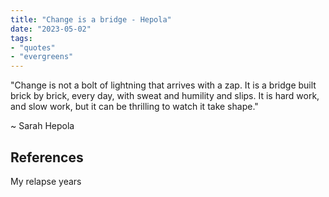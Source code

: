 ```yaml
---
title: "Change is a bridge - Hepola"
date: "2023-05-02"
tags:
- "quotes"
- "evergreens"
---
```


"Change is not a bolt of lightning that arrives with a zap. It is a bridge built brick by brick, every day, with sweat and humility and slips. It is hard work, and slow work, but it can be thrilling to watch it take shape."

~ Sarah Hepola

## References

My relapse years